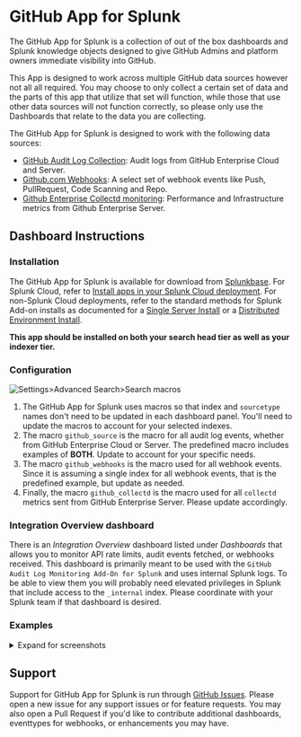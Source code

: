 # GitHub App for Splunk

The GitHub App for Splunk is a collection of out of the box dashboards and Splunk knowledge objects designed to give GitHub Admins and platform owners immediate visibility into GitHub.

This App is designed to work across multiple GitHub data sources however not all all required. You may choose to only collect a certain set of data and the parts of this app that utilize that set will function, while those that use other data sources will not function correctly, so please only use the Dashboards that relate to the data you are collecting.

The GitHub App for Splunk is designed to work with the following data sources:

* [GitHub Audit Log Collection](./docs/ghe_audit_logs.MD): Audit logs from GitHub Enterprise Cloud and Server.
* [Github.com Webhooks](./docs/github_webhooks.MD): A select set of webhook events like Push, PullRequest, Code Scanning and Repo.
* [Github Enterprise Collectd monitoring](./docs/splunk_collectd_forwarding_for_ghes.MD): Performance and Infrastructure metrics from Github Enterprise Server.

## Dashboard Instructions

### Installation

The GitHub App for Splunk is available for download from [Splunkbase](https://splunkbase.splunk.com/app/5596/). For Splunk Cloud, refer to [Install apps in your Splunk Cloud deployment](https://docs.splunk.com/Documentation/SplunkCloud/latest/Admin/SelfServiceAppInstall). For non-Splunk Cloud deployments, refer to the standard methods for Splunk Add-on installs as documented for a [Single Server Install](http://docs.splunk.com/Documentation/AddOns/latest/Overview/Singleserverinstall) or a [Distributed Environment Install](http://docs.splunk.com/Documentation/AddOns/latest/Overview/Distributedinstall).

**This app should be installed on both your search head tier as well as your indexer tier.**

### Configuration

![Settings>Advanced Search>Search macros](./docs/images/macros.png)

1. The GitHub App for Splunk uses macros so that index and `sourcetype` names don't need to be updated in each dashboard panel. You'll need to update the macros to account for your selected indexes.
1. The macro `github_source` is the macro for all audit log events, whether from GitHub Enterprise Cloud or Server. The predefined macro includes examples of **BOTH**. Update to account for your specific needs.
1. The macro `github_webhooks` is the macro used for all webhook events. Since it is assuming a single index for all webhook events, that is the predefined example, but update as needed.
1. Finally, the macro `github_collectd` is the macro used for all `collectd` metrics sent from GitHub Enterprise Server. Please update accordingly.

### Integration Overview dashboard

There is an *Integration Overview* dashboard listed under *Dashboards* that allows you to monitor API rate limits, audit events fetched, or webhooks received. This dashboard is primarily meant to be used with the `GitHub Audit Log Monitoring Add-On for Splunk` and uses internal Splunk logs. To be able to view them you will probably need elevated privileges in Splunk that include access to the `_internal` index. Please coordinate with your Splunk team if that dashboard is desired.

### Examples

<details>
  <summary>Expand for screenshots</summary>

#### Code Scanning Alerts
  ![Code Scanning Dashboard](./docs/images/code_scanning_dashboard.png)

#### Audit Log Dashboard

  ![Audit Log Dashboard](./docs/images/9F8E9A89-1203-4C0A-B227-C2FD1E17C8B0.jpg)

#### Repository Audit Dashboard

![Repository Changes Audit](./docs/images/567E11DB-B229-4DF0.jpg)

![User Changes Audit](./docs/images/88740939-AB98-4E32-8C13-8BA6FD923EB3.jpg)

#### System Health Monitor

![System Health Monitor](./docs/images/FDB8D3D9-1628-478E-8AE7-1E336DC51FF5.png)

#### Process Monitor

![Process Monitor](./docs/images/46110846-5115-43F9-AB77-2C826F115D54.png)

</details>

## Support

Support for GitHub App for Splunk is run through [GitHub Issues](https://github.com/splunk/github_app_for_splunk/issues). Please open a new issue for any support issues or for feature requests. You may also open a Pull Request if you'd like to contribute additional dashboards, eventtypes for webhooks, or enhancements you may have.

